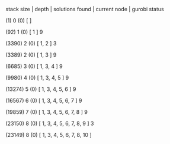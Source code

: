 stack size | depth | solutions found | current node | gurobi status 


(1) 0 (0) [  ]  


(92) 1 (0) [ 1 ] 9 


(3390) 2 (0) [ 1, 2 ] 3 


(3389) 2 (0) [ 1, 3 ] 9 


(6685) 3 (0) [ 1, 3, 4 ] 9 


(9980) 4 (0) [ 1, 3, 4, 5 ] 9 


(13274) 5 (0) [ 1, 3, 4, 5, 6 ] 9 


(16567) 6 (0) [ 1, 3, 4, 5, 6, 7 ] 9 


(19859) 7 (0) [ 1, 3, 4, 5, 6, 7, 8 ] 9 


(23150) 8 (0) [ 1, 3, 4, 5, 6, 7, 8, 9 ] 3 


(23149) 8 (0) [ 1, 3, 4, 5, 6, 7, 8, 10 ]  

